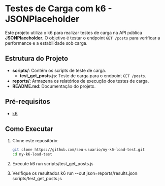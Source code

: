 # Testes de Carga com k6 - JSONPlaceholder

Este projeto utiliza o k6 para realizar testes de carga na API pública **JSONPlaceholder**. O objetivo é testar o endpoint `GET /posts` para verificar a performance e a estabilidade sob carga.

## Estrutura do Projeto

- **scripts/**: Contém os scripts de teste de carga.
  - **test_get_posts.js**: Teste de carga para o endpoint `GET /posts`.
- **reports/**: Armazena os relatórios de execução dos testes de carga.
- **README.md**: Documentação do projeto.

## Pré-requisitos

- [k6](https://k6.io/docs/get-started/installation/)

## Como Executar

1. Clone este repositório:
   ```bash
   git clone https://github.com/seu-usuario/my-k6-load-test.git
   cd my-k6-load-test

2. Execute
    k6 run scripts/test_get_posts.js

3. Verifique os resultados
    k6 run --out json=reports/results.json scripts/test_get_posts.js
